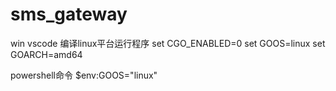 # sms_gateway
win vscode 编译linux平台运行程序
set CGO_ENABLED=0
set GOOS=linux
set GOARCH=amd64

powershell命令
$env:GOOS="linux"
